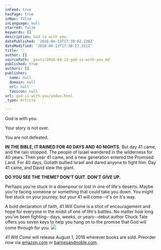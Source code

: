 ```yaml
---
inFeed: true
hasPage: true
inNav: false
inLanguage: null
starred: false
keywords: []
description: God is with you.
datePublished: '2016-04-13T17:39:02.220Z'
dateModified: '2016-04-13T17:38:27.321Z'
title: ''
author: []
sourcePath: _posts/2016-04-13-god-is-with-you.md
published: true
authors: []
publisher:
  name: null
  domain: null
  url: null
  favicon: null
url: god-is-with-you/index.html
_type: Article

---
```

God is with you.

Your story is not over.

You are not defeated.

**IN THE BIBLE, IT RAINED FOR 40 DAYS AND 40 NIGHTS.** But day 41 came, and the rain stopped. The people of Israel wandered in the wilderness for 40 years. Then year 41 came, and a new generation entered the Promised Land. For 40 days, Goliath bullied Israel and dared anyone to fight him. Day 41 came, and David slew the giant.

**DO YOU SEE THE THEME? DON'T QUIT. DON'T GIVE UP.**

Perhaps you're stuck in a downpour or lost in one of life's deserts. Maybe you're facing someone or something that could take you down. You might feel stuck on your journey, but your 41 will come--it's on it's way.

A bold declaration of faith, 41 Will Come is a shot of encouragement and hope for everyone in the midst of one of life's battles. No matter how long you've been fighting--days, weeks, or years--debut author Chuck Tate offers you seven keys to help you hang on to the promise that God will come through for you. ![](https://the-grid-user-content.s3-us-west-2.amazonaws.com/9d42d29a-0c92-4e98-b477-da1b2ee20292.jpg)

_41 Will Come_ will release August 1, 2016 wherever books are sold. Preorder now via [amazon.com][0] or [barnesandnoble.com][1].

[0]: http://www.amazon.com/41-Will-Come-Tough---Standing/dp/1496410556
[1]: http://www.barnesandnoble.com/w/41-will-come-chuck-e-tate/1123107666?ean=9781496410559
